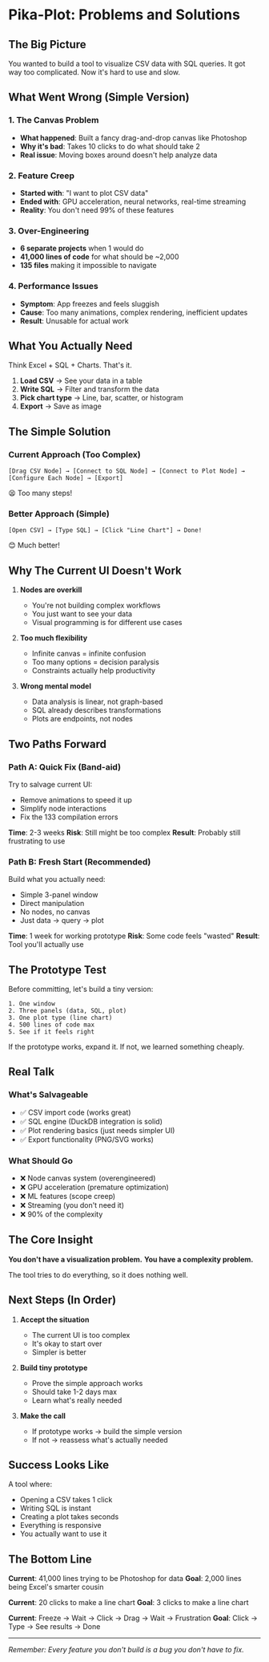 # Pika-Plot: Problems and Solutions

## The Big Picture

You wanted to build a tool to visualize CSV data with SQL queries. 
It got way too complicated. Now it's hard to use and slow.

## What Went Wrong (Simple Version)

### 1. **The Canvas Problem**
- **What happened**: Built a fancy drag-and-drop canvas like Photoshop
- **Why it's bad**: Takes 10 clicks to do what should take 2
- **Real issue**: Moving boxes around doesn't help analyze data

### 2. **Feature Creep**
- **Started with**: "I want to plot CSV data"
- **Ended with**: GPU acceleration, neural networks, real-time streaming
- **Reality**: You don't need 99% of these features

### 3. **Over-Engineering**
- **6 separate projects** when 1 would do
- **41,000 lines of code** for what should be ~2,000
- **135 files** making it impossible to navigate

### 4. **Performance Issues**
- **Symptom**: App freezes and feels sluggish
- **Cause**: Too many animations, complex rendering, inefficient updates
- **Result**: Unusable for actual work

## What You Actually Need

Think Excel + SQL + Charts. That's it.

1. **Load CSV** → See your data in a table
2. **Write SQL** → Filter and transform the data  
3. **Pick chart type** → Line, bar, scatter, or histogram
4. **Export** → Save as image

## The Simple Solution

### Current Approach (Too Complex)
```
[Drag CSV Node] → [Connect to SQL Node] → [Connect to Plot Node] → [Configure Each Node] → [Export]
```
😫 Too many steps!

### Better Approach (Simple)
```
[Open CSV] → [Type SQL] → [Click "Line Chart"] → Done!
```
😊 Much better!

## Why The Current UI Doesn't Work

1. **Nodes are overkill**
   - You're not building complex workflows
   - You just want to see your data
   - Visual programming is for different use cases

2. **Too much flexibility**
   - Infinite canvas = infinite confusion
   - Too many options = decision paralysis
   - Constraints actually help productivity

3. **Wrong mental model**
   - Data analysis is linear, not graph-based
   - SQL already describes transformations
   - Plots are endpoints, not nodes

## Two Paths Forward

### Path A: Quick Fix (Band-aid)
Try to salvage current UI:
- Remove animations to speed it up
- Simplify node interactions
- Fix the 133 compilation errors

**Time**: 2-3 weeks
**Risk**: Still might be too complex
**Result**: Probably still frustrating to use

### Path B: Fresh Start (Recommended)
Build what you actually need:
- Simple 3-panel window
- Direct manipulation
- No nodes, no canvas
- Just data → query → plot

**Time**: 1 week for working prototype
**Risk**: Some code feels "wasted" 
**Result**: Tool you'll actually use

## The Prototype Test

Before committing, let's build a tiny version:
```
1. One window
2. Three panels (data, SQL, plot)
3. One plot type (line chart)
4. 500 lines of code max
5. See if it feels right
```

If the prototype works, expand it.
If not, we learned something cheaply.

## Real Talk

### What's Salvageable
- ✅ CSV import code (works great)
- ✅ SQL engine (DuckDB integration is solid)
- ✅ Plot rendering basics (just needs simpler UI)
- ✅ Export functionality (PNG/SVG works)

### What Should Go
- ❌ Node canvas system (overengineered)
- ❌ GPU acceleration (premature optimization)
- ❌ ML features (scope creep)
- ❌ Streaming (you don't need it)
- ❌ 90% of the complexity

## The Core Insight

**You don't have a visualization problem.**
**You have a complexity problem.**

The tool tries to do everything, so it does nothing well.

## Next Steps (In Order)

1. **Accept the situation**
   - The current UI is too complex
   - It's okay to start over
   - Simpler is better

2. **Build tiny prototype**
   - Prove the simple approach works
   - Should take 1-2 days max
   - Learn what's really needed

3. **Make the call**
   - If prototype works → build the simple version
   - If not → reassess what's actually needed

## Success Looks Like

A tool where:
- Opening a CSV takes 1 click
- Writing SQL is instant
- Creating a plot takes seconds
- Everything is responsive
- You actually want to use it

## The Bottom Line

**Current**: 41,000 lines trying to be Photoshop for data
**Goal**: 2,000 lines being Excel's smarter cousin

**Current**: 20 clicks to make a line chart
**Goal**: 3 clicks to make a line chart

**Current**: Freeze → Wait → Click → Drag → Wait → Frustration
**Goal**: Click → Type → See results → Done

---

*Remember: Every feature you don't build is a bug you don't have to fix.* 